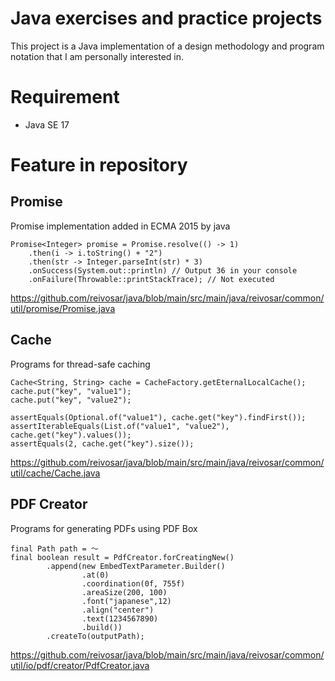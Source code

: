 # Java exercises and practice projects 

This project is a Java implementation of a design methodology and program notation that I am personally interested in.

# Requirement

* Java SE 17

# Feature in repository
## Promise

  Promise implementation added in ECMA 2015 by java
```
Promise<Integer> promise = Promise.resolve(() -> 1)
    .then(i -> i.toString() + "2")
    .then(str -> Integer.parseInt(str) * 3)
    .onSuccess(System.out::println) // Output 36 in your console
    .onFailure(Throwable::printStackTrace); // Not executed
```
https://github.com/reivosar/java/blob/main/src/main/java/reivosar/common/util/promise/Promise.java

## Cache

  Programs for thread-safe caching
```
Cache<String, String> cache = CacheFactory.getEternalLocalCache();
cache.put("key", "value1");
cache.put("key", "value2");

assertEquals(Optional.of("value1"), cache.get("key").findFirst());
assertIterableEquals(List.of("value1", "value2"), cache.get("key").values());
assertEquals(2, cache.get("key").size());
```
https://github.com/reivosar/java/blob/main/src/main/java/reivosar/common/util/cache/Cache.java

## PDF Creator

  Programs for generating PDFs using PDF Box
```
final Path path = ～
final boolean result = PdfCreator.forCreatingNew()
        .append(new EmbedTextParameter.Builder()
                .at(0)
                .coordination(0f, 755f)
                .areaSize(200, 100)
                .font("japanese",12)
                .align("center")
                .text(1234567890)
                .build())
        .createTo(outputPath);
```
https://github.com/reivosar/java/blob/main/src/main/java/reivosar/common/util/io/pdf/creator/PdfCreator.java
